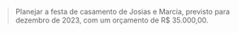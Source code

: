 
> Planejar a festa de casamento de Josias e Marcia, previsto para dezembro de 2023, com um orçamento de R$ 35.000,00.
